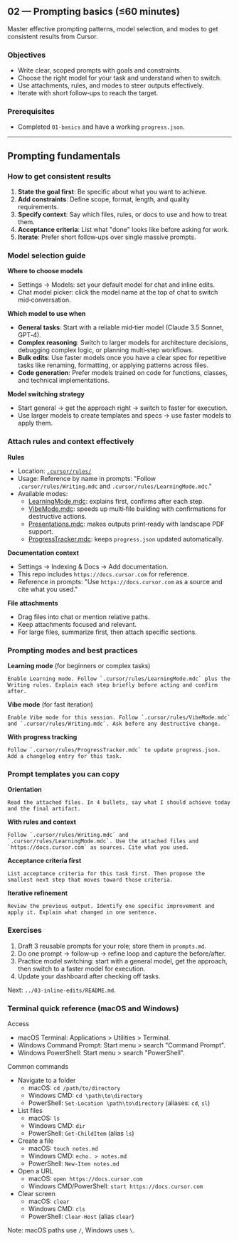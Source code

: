 ## 02 — Prompting basics (≤60 minutes)

Master effective prompting patterns, model selection, and modes to get consistent results from Cursor.

### Objectives
- Write clear, scoped prompts with goals and constraints.
- Choose the right model for your task and understand when to switch.
- Use attachments, rules, and modes to steer outputs effectively.
- Iterate with short follow‑ups to reach the target.

### Prerequisites
- Completed `01-basics` and have a working `progress.json`.

---

## Prompting fundamentals

### How to get consistent results
1. **State the goal first**: Be specific about what you want to achieve.
2. **Add constraints**: Define scope, format, length, and quality requirements.
3. **Specify context**: Say which files, rules, or docs to use and how to treat them.
4. **Acceptance criteria**: List what "done" looks like before asking for work.
5. **Iterate**: Prefer short follow‑ups over single massive prompts.

### Model selection guide

**Where to choose models**
- Settings → Models: set your default model for chat and inline edits.
- Chat model picker: click the model name at the top of chat to switch mid‑conversation.

**Which model to use when**
- **General tasks**: Start with a reliable mid‑tier model (Claude 3.5 Sonnet, GPT‑4).
- **Complex reasoning**: Switch to larger models for architecture decisions, debugging complex logic, or planning multi‑step workflows.
- **Bulk edits**: Use faster models once you have a clear spec for repetitive tasks like renaming, formatting, or applying patterns across files.
- **Code generation**: Prefer models trained on code for functions, classes, and technical implementations.

**Model switching strategy**
- Start general → get the approach right → switch to faster for execution.
- Use larger models to create templates and specs → use faster models to apply them.

### Attach rules and context effectively

**Rules**
- Location: [`.cursor/rules/`](../.cursor/rules/)
- Usage: Reference by name in prompts: "Follow `.cursor/rules/Writing.mdc` and `.cursor/rules/LearningMode.mdc`."
- Available modes:
  - [LearningMode.mdc](../.cursor/rules/LearningMode.mdc): explains first, confirms after each step.
  - [VibeMode.mdc](../.cursor/rules/VibeMode.mdc): speeds up multi‑file building with confirmations for destructive actions.
  - [Presentations.mdc](../.cursor/rules/Presentations.mdc): makes outputs print‑ready with landscape PDF support.
  - [ProgressTracker.mdc](../.cursor/rules/ProgressTracker.mdc): keeps `progress.json` updated automatically.

**Documentation context**
- Settings → Indexing & Docs → Add documentation.
- This repo includes `https://docs.cursor.com` for reference.
- Reference in prompts: "Use `https://docs.cursor.com` as a source and cite what you used."

**File attachments**
- Drag files into chat or mention relative paths.
- Keep attachments focused and relevant.
- For large files, summarize first, then attach specific sections.

### Prompting modes and best practices

**Learning mode** (for beginners or complex tasks)
```text
Enable Learning mode. Follow `.cursor/rules/LearningMode.mdc` plus the Writing rules. Explain each step briefly before acting and confirm after.
```

**Vibe mode** (for fast iteration)
```text
Enable Vibe mode for this session. Follow `.cursor/rules/VibeMode.mdc` and `.cursor/rules/Writing.mdc`. Ask before any destructive change.
```

**With progress tracking**
```text
Follow `.cursor/rules/ProgressTracker.mdc` to update progress.json. Add a changelog entry for this task.
```

### Prompt templates you can copy

**Orientation**
```text
Read the attached files. In 4 bullets, say what I should achieve today and the final artifact.
```

**With rules and context**
```text
Follow `.cursor/rules/Writing.mdc` and `.cursor/rules/LearningMode.mdc`. Use the attached files and `https://docs.cursor.com` as sources. Cite what you used.
```

**Acceptance criteria first**
```text
List acceptance criteria for this task first. Then propose the smallest next step that moves toward those criteria.
```

**Iterative refinement**
```text
Review the previous output. Identify one specific improvement and apply it. Explain what changed in one sentence.
```

### Exercises
1. Draft 3 reusable prompts for your role; store them in `prompts.md`.
2. Do one prompt → follow‑up → refine loop and capture the before/after.
3. Practice model switching: start with a general model, get the approach, then switch to a faster model for execution.
4. Update your dashboard after checking off tasks.

Next: `../03-inline-edits/README.md`.


### Terminal quick reference (macOS and Windows)

Access
- macOS Terminal: Applications > Utilities > Terminal.
- Windows Command Prompt: Start menu > search "Command Prompt".
- Windows PowerShell: Start menu > search "PowerShell".

Common commands
- Navigate to a folder
  - macOS: `cd /path/to/directory`
  - Windows CMD: `cd \path\to\directory`
  - PowerShell: `Set-Location \path\to\directory` (aliases: `cd`, `sl`)
- List files
  - macOS: `ls`
  - Windows CMD: `dir`
  - PowerShell: `Get-ChildItem` (alias `ls`)
- Create a file
  - macOS: `touch notes.md`
  - Windows CMD: `echo. > notes.md`
  - PowerShell: `New-Item notes.md`
- Open a URL
  - macOS: `open https://docs.cursor.com`
  - Windows CMD/PowerShell: `start https://docs.cursor.com`
- Clear screen
  - macOS: `clear`
  - Windows CMD: `cls`
  - PowerShell: `Clear-Host` (alias `clear`)

Note: macOS paths use `/`, Windows uses `\`.

